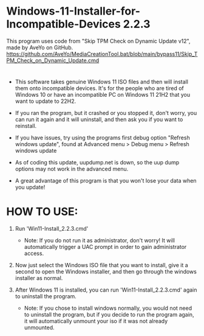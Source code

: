 # Windows-11-Installer-for-Incompatible-Devices 2.2.3
This program uses code from "Skip TPM Check on Dynamic Update v12", made by AveYo on GitHub.
https://github.com/AveYo/MediaCreationTool.bat/blob/main/bypass11/Skip_TPM_Check_on_Dynamic_Update.cmd
#
 - This software takes genuine Windows 11 ISO files and then will install them onto incompatible devices.
It's for the people who are tired of Windows 10 or have an incompatible PC on Windows 11 21H2 that you want to update to 22H2.

 - If you ran the program, but it crashed or you stopped it, don't worry, you can run it again and it will uninstall, and then ask you if you want to reinstall.

 - If you have issues, try using the programs first debug option "Refresh windows update", found at Advanced menu > Debug menu > Refresh windows update

 - As of coding this update, uupdump.net is down, so the uup dump options may not work in the advanced menu.

 - A great advantage of this program is that you won't lose your data when you update!
#

# HOW TO USE:

1. Run 'Win11-Install_2.2.3.cmd'
     - Note: If you do not run it as administrator, don't worry! It will automatically trigger a UAC prompt in order to gain administrator access.

3. Now just select the Windows ISO file that you want to install, give it a second to open the Windows installer, and then go through the windows installer as normal.

4. After Windows 11 is installed, you can run 'Win11-Install_2.2.3.cmd' again to uninstall the program.
     - Note: If you chose to install windows normally, you would not need to uninstall the program, but if you decide to run the program again, it will automatically unmount your iso if it was not already unmounted.
